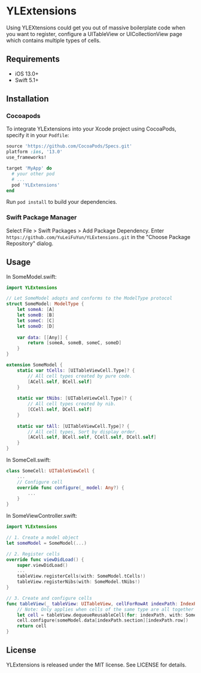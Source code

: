 # YLExtensions
Using YLEXtensions could get you out of massive boilerplate code when you want to register, configure a UITableView or UICollectionView page which contains multiple types of cells.



## Requirements

* iOS 13.0+
* Swift 5.1+



## Installation

### Cocoapods

To integrate YLExtensions into your Xcode project using CocoaPods, specify it in your `Podfile`:

```ruby
source 'https://github.com/CocoaPods/Specs.git'
platform :ios, '13.0'
use_frameworks!

target 'MyApp' do
  # your other pod
  # ...
  pod 'YLExtensions'
end
```

Run `pod install` to build your dependencies.

### Swift Package Manager

Select File > Swift Packages > Add Package Dependency. Enter `https://github.com/YuLeiFuYun/YLExtensions.git` in the "Choose Package Repository" dialog.



## Usage

In SomeModel.swift:

```swift
import YLExtensions

// Let SomeModel adopts and conforms to the ModelType protocol
struct SomeModel: ModelType {
    let someA: [A]
    let someB: [B]
    let someC: [C]
    let someD: [D]
    
    var data: [[Any]] {
        return [someA, someB, someC, someD]
    }
}

extension SomeModel {
    static var tCells: [UITableViewCell.Type]? {
        // All cell types created by pure code.
        [ACell.self, BCell.self]
    }
    
    static var tNibs: [UITableViewCell.Type]? {
        // All cell types created by nib.
        [CCell.self, DCell.self]
    }
    
    static var tAll: [UITableViewCell.Type]? {
        // All cell types, Sort by display order.
        [ACell.self, BCell.self, CCell.self, DCell.self]
    }
}
```

In SomeCell.swift:

```swift
class SomeCell: UITableViewCell {
    ...
    // Configure cell
    override func configure(_ model: Any?) {
        ...
    }
}
```

In SomeViewController.swift:

```swift
import YLExtensions

// 1. Create a model object
let someModel = SomeModel(...)

// 2. Register cells
override func viewDidLoad() {
    super.viewDidLoad()
    ...
    tableView.registerCells(with: SomeModel.tCells!)
    tableView.registerNibs(with: SomeModel.tNibs!)
}

// 3. Create and configure cells
func tableView(_ tableView: UITableView, cellForRowAt indexPath: IndexPath) -> UITableViewCell {
    // Note: Only applies when cells of the same type are all together and the different types of cells are in different section.
    let cell = tableView.dequeueReusableCell(for: indexPath, with: SomeModel.tAll!)
    cell.configure(someModel.data[indexPath.section][indexPath.row])
    return cell
}
```



## License

YLExtensions is released under the MIT license. See LICENSE for details.